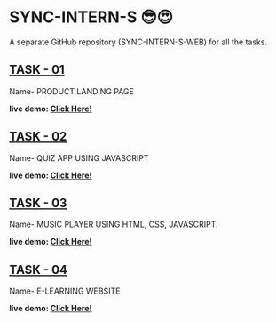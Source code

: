 # SYNC-INTERN-S 😎😍
A separate GitHub repository (SYNC-INTERN-S-WEB) for all the tasks.

## [TASK - 01](https://github.com/JEET00007/Product-Landing-Page/tree/main)
Name- PRODUCT LANDING PAGE

**live demo: [Click Here!](https://jeet00007.github.io/Product-Landing-Page/)**

## [TASK - 02](#)
Name- QUIZ APP USING JAVASCRIPT 

**live demo: [Click Here!](#)**

## [TASK - 03](#)
Name- MUSIC PLAYER USING HTML, CSS, JAVASCRIPT. 

**live demo: [Click Here!](#)**

## [TASK - 04](#)
Name- E-LEARNING WEBSITE

**live demo: [Click Here!](#)**
